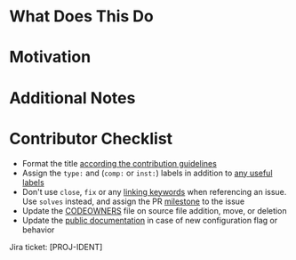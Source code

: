 # What Does This Do

# Motivation

# Additional Notes

# Contributor Checklist

- Format the title [according the contribution guidelines](https://github.com/DataDog/dd-trace-java/blob/master/CONTRIBUTING.md#title-format)
- Assign the `type:` and (`comp:` or `inst:`) labels in addition to [any useful labels](https://github.com/DataDog/dd-trace-java/blob/master/CONTRIBUTING.md#labels)
- Don't use `close`, `fix` or any [linking keywords](https://docs.github.com/en/issues/tracking-your-work-with-issues/linking-a-pull-request-to-an-issue#linking-a-pull-request-to-an-issue-using-a-keyword) when referencing an issue.  
  Use `solves` instead, and assign the PR [milestone](https://github.com/DataDog/dd-trace-java/milestones) to the issue
- Update the [CODEOWNERS](https://github.com/DataDog/dd-trace-java/blob/master/.github/CODEOWNERS) file on source file addition, move, or deletion
- Update the [public documentation](https://docs.datadoghq.com/tracing/trace_collection/library_config/java/) in case of new configuration flag or behavior

Jira ticket: [PROJ-IDENT]

<!--
# Opening vs Drafting a PR:
When opening a pull request, please open it as a draft to not auto assign reviewers before you feel the pull request is in a reviewable state.

# Linking a JIRA ticket:
Please link your JIRA ticket by adding its identifier between brackets (ex [PROJ-IDENT]) in the PR description, not the title.
This requirement only applies to Datadog employees.
-->
